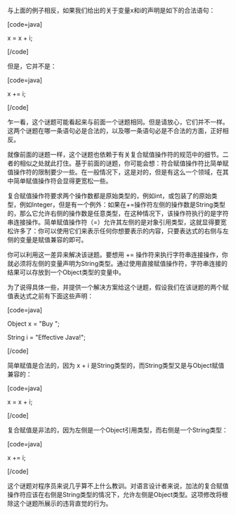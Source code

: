 与上面的例子相反，如果我们给出的关于变量x和i的声明是如下的合法语句： 
[code=java]
x = x + i;
[/code]
但是，它并不是： 
[code=java]
x += i;
[/code]
乍一看，这个谜题可能看起来与前面一个谜题相同。但是请放心，它们并不一样。这两个谜题在哪一条语句必是合法的，以及哪一条语句必是不合法的方面，正好相反。 
就像前面的谜题一样，这个谜题也依赖于有关复合赋值操作符的规范中的细节。二者的相似之处就此打住。基于前面的谜题，你可能会想：符合赋值操作符比简单赋值操作符的限制要少一些。在一般情况下，这是对的，但是有这么一个领域，在其中简单赋值操作符会显得更宽松一些。 
复合赋值操作符要求两个操作数都是原始类型的，例如int，或包装了的原始类型，例如Integer，但是有一个例外：如果在+=操作符左侧的操作数是String类型的，那么它允许右侧的操作数是任意类型，在这种情况下，该操作符执行的是字符串连接操作。简单赋值操作符（=）允许其左侧的是对象引用类型，这就显得要宽松许多了：你可以使用它们来表示任何你想要表示的内容，只要表达式的右侧与左侧的变量是赋值兼容的即可。 
你可以利用这一差异来解决该谜题。要想用 += 操作符来执行字符串连接操作，你就必须将左侧的变量声明为String类型。通过使用直接赋值操作符，字符串连接的结果可以存放到一个Object类型的变量中。 
为了说得具体一些，并提供一个解决方案给这个谜题，假设我们在该谜题的两个赋值表达式之前有下面这些声明： 
[code=java]
Object x = "Buy ";
String i = "Effective Java!";
[/code]
简单赋值是合法的，因为 x + i 是String类型的，而String类型又是与Object赋值兼容的： 
[code=java]
x = x + i;
[/code]
复合赋值是非法的，因为左侧是一个Object引用类型，而右侧是一个String类型： 
[code=java]
x += i;
[/code]
这个谜题对程序员来说几乎算不上什么教训。对语言设计者来说，加法的复合赋值操作符应该在右侧是String类型的情况下，允许左侧是Object类型。这项修改将根除这个谜题所展示的违背直觉的行为。